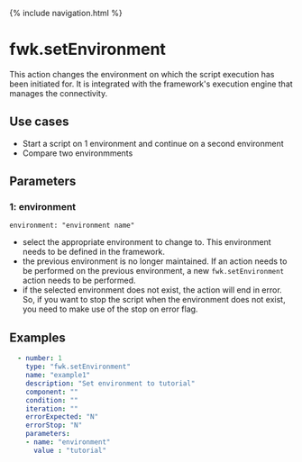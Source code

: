 {% include navigation.html %}

# fwk.setEnvironment

This action changes the environment on which the script execution has been initiated for.
It is integrated with the framework's execution engine that manages the connectivity.

## Use cases

* Start a script on 1 environment and continue on a second environment
* Compare two environmments

## Parameters

### 1: environment

`environment: "environment name"`
* select the appropriate environment to change to. This environment needs to be defined in the framework.
* the previous environment is no longer maintained.
If an action needs to be performed on the previous environment, a new `fwk.setEnvironment` action needs to be performed.
* if the selected environment does not exist, the action will end in error. So, if you want to stop the script when the environment does not exist, you need to make use of the stop on error flag.

## Examples

```yaml
  - number: 1
    type: "fwk.setEnvironment"
    name: "example1"
    description: "Set environment to tutorial"
    component: ""
    condition: ""
    iteration: ""
    errorExpected: "N"
    errorStop: "N"
    parameters:
    - name: "environment"
      value : "tutorial"
```
